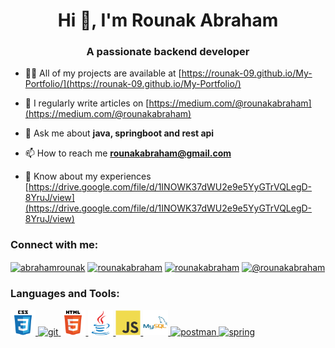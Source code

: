 <h1 align="center">Hi 👋, I'm Rounak Abraham</h1>
<h3 align="center">A passionate backend developer</h3>

- 👨‍💻 All of my projects are available at [https://rounak-09.github.io/My-Portfolio/](https://rounak-09.github.io/My-Portfolio/)

- 📝 I regularly write articles on [https://medium.com/@rounakabraham](https://medium.com/@rounakabraham)

- 💬 Ask me about **java, springboot and rest api**

- 📫 How to reach me **rounakabraham@gmail.com**

- 📄 Know about my experiences [https://drive.google.com/file/d/1INOWK37dWU2e9e5YyGTrVQLegD-8YruJ/view](https://drive.google.com/file/d/1INOWK37dWU2e9e5YyGTrVQLegD-8YruJ/view)

<h3 align="left">Connect with me:</h3>
<p align="left">
<a href="https://twitter.com/abrahamrounak" target="blank"><img align="center" src="https://raw.githubusercontent.com/rahuldkjain/github-profile-readme-generator/master/src/images/icons/Social/twitter.svg" alt="abrahamrounak" height="30" width="40" /></a>
<a href="https://linkedin.com/in/rounakabraham" target="blank"><img align="center" src="https://raw.githubusercontent.com/rahuldkjain/github-profile-readme-generator/master/src/images/icons/Social/linked-in-alt.svg" alt="rounakabraham" height="30" width="40" /></a>
<a href="https://instagram.com/rounakabraham" target="blank"><img align="center" src="https://raw.githubusercontent.com/rahuldkjain/github-profile-readme-generator/master/src/images/icons/Social/instagram.svg" alt="rounakabraham" height="30" width="40" /></a>
<a href="https://medium.com/@rounakabraham" target="blank"><img align="center" src="https://raw.githubusercontent.com/rahuldkjain/github-profile-readme-generator/master/src/images/icons/Social/medium.svg" alt="@rounakabraham" height="30" width="40" /></a>
</p>

<h3 align="left">Languages and Tools:</h3>
<p align="left"> <a href="https://www.w3schools.com/css/" target="_blank" rel="noreferrer"> <img src="https://raw.githubusercontent.com/devicons/devicon/master/icons/css3/css3-original-wordmark.svg" alt="css3" width="40" height="40"/> </a> <a href="https://git-scm.com/" target="_blank" rel="noreferrer"> <img src="https://www.vectorlogo.zone/logos/git-scm/git-scm-icon.svg" alt="git" width="40" height="40"/> </a> <a href="https://www.w3.org/html/" target="_blank" rel="noreferrer"> <img src="https://raw.githubusercontent.com/devicons/devicon/master/icons/html5/html5-original-wordmark.svg" alt="html5" width="40" height="40"/> </a> <a href="https://www.java.com" target="_blank" rel="noreferrer"> <img src="https://raw.githubusercontent.com/devicons/devicon/master/icons/java/java-original.svg" alt="java" width="40" height="40"/> </a> <a href="https://developer.mozilla.org/en-US/docs/Web/JavaScript" target="_blank" rel="noreferrer"> <img src="https://raw.githubusercontent.com/devicons/devicon/master/icons/javascript/javascript-original.svg" alt="javascript" width="40" height="40"/> </a> <a href="https://www.mysql.com/" target="_blank" rel="noreferrer"> <img src="https://raw.githubusercontent.com/devicons/devicon/master/icons/mysql/mysql-original-wordmark.svg" alt="mysql" width="40" height="40"/> </a> <a href="https://postman.com" target="_blank" rel="noreferrer"> <img src="https://www.vectorlogo.zone/logos/getpostman/getpostman-icon.svg" alt="postman" width="40" height="40"/> </a> <a href="https://spring.io/" target="_blank" rel="noreferrer"> <img src="https://www.vectorlogo.zone/logos/springio/springio-icon.svg" alt="spring" width="40" height="40"/> </a> </p>
